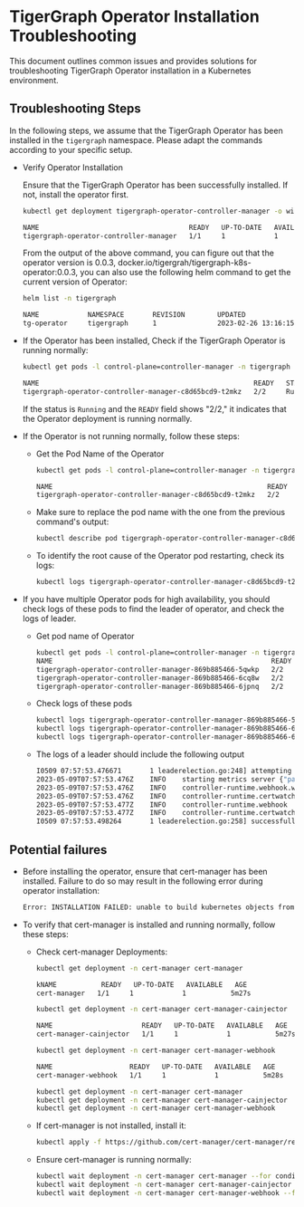 # TigerGraph Operator Installation Troubleshooting

This document outlines common issues and provides solutions for troubleshooting TigerGraph Operator installation in a Kubernetes environment.

## Troubleshooting Steps

In the following steps, we assume that the TigerGraph Operator has been installed in the `tigergraph` namespace. Please adapt the commands according to your specific setup.

- Verify Operator Installation

  Ensure that the TigerGraph Operator has been successfully installed. If not, install the operator first.

  ```bash
  kubectl get deployment tigergraph-operator-controller-manager -o wide -n tigergraph

  NAME                                     READY   UP-TO-DATE   AVAILABLE   AGE   CONTAINERS                IMAGES                                                                                         SELECTOR
  tigergraph-operator-controller-manager   1/1     1            1           22m   manager,kube-rbac-proxy   docker.io/tigergrah/tigergraph-k8s-operator:0.0.3,gcr.io/kubebuilder/kube-rbac-proxy:v0.8.0   control-plane=controller-manager
  ```

  From the output of the above command, you can figure out that the operator version is 0.0.3, docker.io/tigergrah/tigergraph-k8s-operator:0.0.3, you can also use the following helm command to get the current version of Operator:

  ```bash
  helm list -n tigergraph
  
  NAME            NAMESPACE       REVISION        UPDATED                                 STATUS          CHART                   APP VERSION
  tg-operator     tigergraph      1               2023-02-26 13:16:15.701059001 +0000 UTC deployed        tg-operator-0.0.3

  ```

- If the Operator has been installed, Check if the TigerGraph Operator is running normally:

  ```bash
  kubectl get pods -l control-plane=controller-manager -n tigergraph

  NAME                                                     READY   STATUS    RESTARTS   AGE
  tigergraph-operator-controller-manager-c8d65bcd9-t2mkz   2/2     Running   0          12m
  ```

  If the status is `Running` and the `READY` field shows "2/2," it indicates that the Operator deployment is running normally.

- If the Operator is not running normally, follow these steps:
  - Get the Pod Name of the Operator  

    ```bash
    kubectl get pods -l control-plane=controller-manager -n tigergraph
    
    NAME                                                     READY   STATUS    RESTARTS   AGE
    tigergraph-operator-controller-manager-c8d65bcd9-t2mkz   2/2     Running   0          12m
    ```
  
  - Make sure to replace the pod name with the one from the previous command's output:

    ```bash
    kubectl describe pod tigergraph-operator-controller-manager-c8d65bcd9-t2mkz -n tigergraph
    ```
  
  - To identify the root cause of the Operator pod restarting, check its logs:

    ```bash
    kubectl logs tigergraph-operator-controller-manager-c8d65bcd9-t2mkz -f -n tigergraph
    ```

- If you have multiple Operator pods for high availability, you should check logs of these pods to find the leader of operator, and check the logs of leader.

  - Get pod name of Operator

    ```bash
    kubectl get pods -l control-plane=controller-manager -n tigergraph
    NAME                                                      READY   STATUS    RESTARTS        AGE
    tigergraph-operator-controller-manager-869b885466-5qwkp   2/2     Running   0               28h
    tigergraph-operator-controller-manager-869b885466-6cq8w   2/2     Running   0               28h
    tigergraph-operator-controller-manager-869b885466-6jpnq   2/2     Running   0               28h
    ```

  - Check logs of these pods

    ```bash
    kubectl logs tigergraph-operator-controller-manager-869b885466-5qwkp -n tigergraph
    kubectl logs tigergraph-operator-controller-manager-869b885466-6cq8w -n tigergraph
    kubectl logs tigergraph-operator-controller-manager-869b885466-6jpnq -n tigergraph
    ```

  - The logs of a leader should include the following output

    ```bash
    I0509 07:57:53.476671       1 leaderelection.go:248] attempting to acquire leader lease tigergraph/9d6fe668.tigergraph.com...
    2023-05-09T07:57:53.476Z	INFO	starting metrics server	{"path": "/metrics"}
    2023-05-09T07:57:53.476Z	INFO	controller-runtime.webhook.webhooks	starting webhook server
    2023-05-09T07:57:53.476Z	INFO	controller-runtime.certwatcher	Updated current TLS certificate
    2023-05-09T07:57:53.477Z	INFO	controller-runtime.webhook	serving webhook server	{"host": "", "port": 9443}
    2023-05-09T07:57:53.477Z	INFO	controller-runtime.certwatcher	Starting certificate watcher
    I0509 07:57:53.498264       1 leaderelection.go:258] successfully acquired lease tigergraph/9d6fe668.tigergraph.com
    ```

## Potential failures

- Before installing the operator, ensure that cert-manager has been installed. Failure to do so may result in the following error during operator installation:

  ```bash
  Error: INSTALLATION FAILED: unable to build kubernetes objects from release manifest: [resource mapping not found for name: "tigergraph-operator-serving-cert" namespace: "tigergraph" from "": no matches for kind "Certificate" in version "cert-manager.io/v1"
  ```

- To verify that cert-manager is installed and running normally, follow these steps:

  - Check cert-manager Deployments:

    ```bash
    kubectl get deployment -n cert-manager cert-manager
    
    kNAME           READY   UP-TO-DATE   AVAILABLE   AGE
    cert-manager   1/1     1            1           5m27s
    
    kubectl get deployment -n cert-manager cert-manager-cainjector
    
    NAME                      READY   UP-TO-DATE   AVAILABLE   AGE
    cert-manager-cainjector   1/1     1            1           5m27s
    
    kubectl get deployment -n cert-manager cert-manager-webhook
    
    NAME                   READY   UP-TO-DATE   AVAILABLE   AGE
    cert-manager-webhook   1/1     1            1           5m28s

    kubectl get deployment -n cert-manager cert-manager
    kubectl get deployment -n cert-manager cert-manager-cainjector
    kubectl get deployment -n cert-manager cert-manager-webhook
    ```

  - If cert-manager is not installed, install it:

    ```bash
    kubectl apply -f https://github.com/cert-manager/cert-manager/releases/download/v1.12.13/cert-manager.yaml
    ```
  
  - Ensure cert-manager is running normally:

    ```bash
    kubectl wait deployment -n cert-manager cert-manager --for condition=Available=True --timeout=90s
    kubectl wait deployment -n cert-manager cert-manager-cainjector --for condition=Available=True --timeout=90s
    kubectl wait deployment -n cert-manager cert-manager-webhook --for condition=Available=True --timeout=90s
    ```
